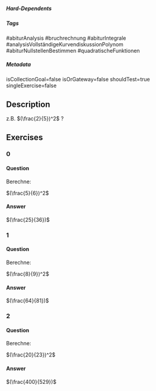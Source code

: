 ##### Hard-Dependents 

##### Tags 
#abiturAnalysis
#bruchrechnung
#abiturIntegrale
#analysisVollständigeKurvendiskussionPolynom
#abiturNullstellenBestimmen
#quadratischeFunktionen
##### Metadata 
isCollectionGoal=false
isOrGateway=false
shouldTest=true
singleExercise=false
## Description 
z.B. $(\frac{2}{5})^2$ ? 
## Exercises 
### 0 
#### Question 
Berechne:

$(\frac{5}{6})^2$
#### Answer 
$(\frac{25}{36})$
### 1 
#### Question 
Berechne:

$(\frac{8}{9})^2$
#### Answer 
$(\frac{64}{81})$
### 2 
#### Question 
Berechne:

$(\frac{20}{23})^2$
#### Answer 
$(\frac{400}{529})$
